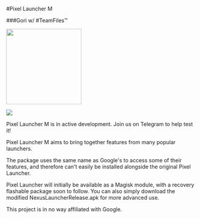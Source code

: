 #Pixel Launcher M

###Gori w/ #TeamFiles™

<a href="https://github.com/GoriLovesYou/PixelLauncherM/releases"><img src="https://img.shields.io/badge/Download (Magisk)-not quite yet...-brightgreen.svg" width="200"></a>

<a href="https://t.me/PixelLauncherM"><img src="https://img.shields.io/badge/Telegram-@PixelLauncherM-2AABEE.svg"></a>

Pixel Launcher M is in active development. Join us on Telegram to help test it!

Pixel Launcher M aims to bring together features from many popular launchers.

The package uses the same name as Google's to access some of their features, and therefore can't easily be installed alongside the original Pixel Launcher.

Pixel Launcher will initially be available as a Magisk module, with a recovery flashable package soon to follow. You can also simply download the modified NexusLauncherRelease.apk for more advanced use.

This project is in no way affiliated with Google.
